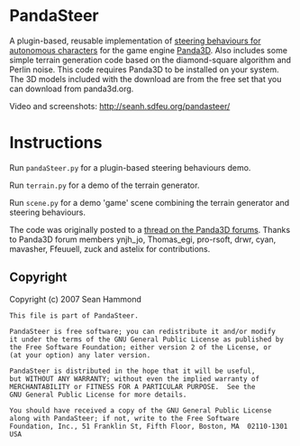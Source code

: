 # PandaSteer

A plugin-based, reusable implementation of [steering behaviours for
autonomous characters](http://www.red3d.com/cwr/steer/) for the game
engine [Panda3D](http://www.panda3d.org/). Also includes some simple
terrain generation code based on the diamond-square algorithm and Perlin
noise. This code requires Panda3D to be installed on your system. The 3D
models included with the download are from the free set that you
can download from panda3d.org.

Video and screenshots: <http://seanh.sdfeu.org/pandasteer/>

# Instructions

Run `pandaSteer.py` for a plugin-based steering behaviours demo.

Run `terrain.py` for a demo of the terrain generator.

Run `scene.py` for a demo 'game' scene combining the terrain generator
and steering behaviours.

The code was originally posted to a [thread on the Panda3D
forums](http://www.panda3d.org/phpbb2/viewtopic.php?t=2431&highlight=).
Thanks to Panda3D forum members ynjh_jo, Thomas_egi, pro-rsoft, drwr,
cyan, mavasher, Ffeuuell, zuck and astelix for contributions.

## Copyright

Copyright (c) 2007 Sean Hammond

    This file is part of PandaSteer.

    PandaSteer is free software; you can redistribute it and/or modify
    it under the terms of the GNU General Public License as published by
    the Free Software Foundation; either version 2 of the License, or
    (at your option) any later version.

    PandaSteer is distributed in the hope that it will be useful,
    but WITHOUT ANY WARRANTY; without even the implied warranty of
    MERCHANTABILITY or FITNESS FOR A PARTICULAR PURPOSE.  See the
    GNU General Public License for more details.

    You should have received a copy of the GNU General Public License
    along with PandaSteer; if not, write to the Free Software
    Foundation, Inc., 51 Franklin St, Fifth Floor, Boston, MA  02110-1301  USA